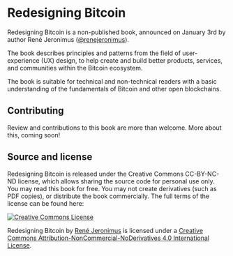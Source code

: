 # Redesigning Bitcoin

Redesigning Bitcoin is a non-published book, announced on January 3rd by author René Jeronimus ([@renejeronimus](https://twitter.com/renejeronimus)).

The book describes principles and patterns from the field of user-experience (UX) design, to help create and build better products, services, and communities within the Bitcoin ecosystem.

The book is suitable for technical and non-technical readers with a basic understanding of the fundamentals of Bitcoin and other open blockchains.

## Contributing

Review and contributions to this book are more than welcome. More about this, coming soon!

## Source and license

Redesigning Bitcoin is released under the Creative Commons CC-BY-NC-ND license, which allows sharing the source code for personal use only. You may read this book for free. You may not create derivatives (such as PDF copies), or distribute the book commercially. The full terms of the license can be found here:

[![Creative Commons License](https://i.creativecommons.org/l/by-nc-nd/4.0/88x31.png)](https://creativecommons.org/licenses/by-nc-nd/4.0/)

<span xmlns:dct="http://purl.org/dc/terms/" property="dct:title">Redesigning Bitcoin</span> by <a xmlns:cc="http://creativecommons.org/ns#" href="https://redesigningbitcoin.com/" property="cc:attributionName" rel="cc:attributionURL">René Jeronimus</a> is licensed under a <a rel="license" href="http://creativecommons.org/licenses/by-nc-nd/4.0/">Creative Commons Attribution-NonCommercial-NoDerivatives 4.0 International License</a>.
